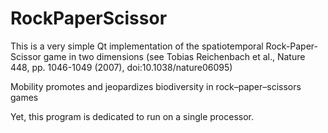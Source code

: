 # RockPaperScissor

This is a very simple Qt implementation of the spatiotemporal Rock-Paper-Scissor game in two dimensions (see Tobias Reichenbach et al., Nature 448, pp. 1046-1049 (2007), doi:10.1038/nature06095)

Mobility promotes and jeopardizes biodiversity in rock–paper–scissors games



Yet, this program is dedicated to run on a single processor. 
